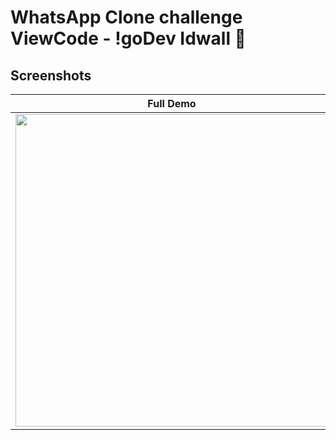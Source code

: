 # WhatsApp Clone challenge ViewCode - !goDev Idwall 🚀



## Screenshots
| Full Demo | Screenshot1 | Screenshot2 |
| :---: | :---: | :---: |
| <img src="https://user-images.githubusercontent.com/29764688/160461264-e949021e-8fd5-424e-b24d-b5a6c34761e2.gif" height=500/> | <img src="https://user-images.githubusercontent.com/29764688/160461340-8cb4e76d-6dad-4aea-a543-798e54843cce.png" height=500/> | <img src="https://user-images.githubusercontent.com/29764688/160462702-4ecee34d-7b4c-4971-aa7e-91df75c00ac1.png" height=500/> |
